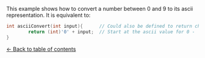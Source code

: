 This example shows how to convert a number between 0 and 9 to its ascii representation.
It is equivalent to:<br>

```C
int asciiConvert(int input){      // Could also be defined to return char
        return (int)'0' + input;  // Start at the ascii value for 0 - '0' and add input
}
```
[<- Back to table of contents](./)<br>